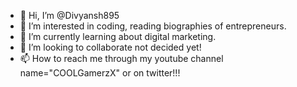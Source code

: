 - 👋 Hi, I’m @Divyansh895
- 👀 I’m interested in coding, reading biographies of entrepreneurs.
- 🌱 I’m currently learning about digital marketing.
- 💞️ I’m looking to collaborate not decided yet!
- 📫 How to reach me through my youtube channel name="COOLGamerzX" or on twitter!!!

<!---
Divyansh895/Divyansh895 is a ✨ special ✨ repository because its `README.md` (this file) appears on your GitHub profile.
You can click the Preview link to take a look at your changes.
--->
